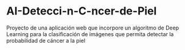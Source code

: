# AI-Detecci-n-C-ncer-de-Piel
Proyecto de una aplicación web que incorpore un algoritmo de Deep Learning para la clasificación de imágenes que permita detectar la probabilidad de cáncer a la piel
